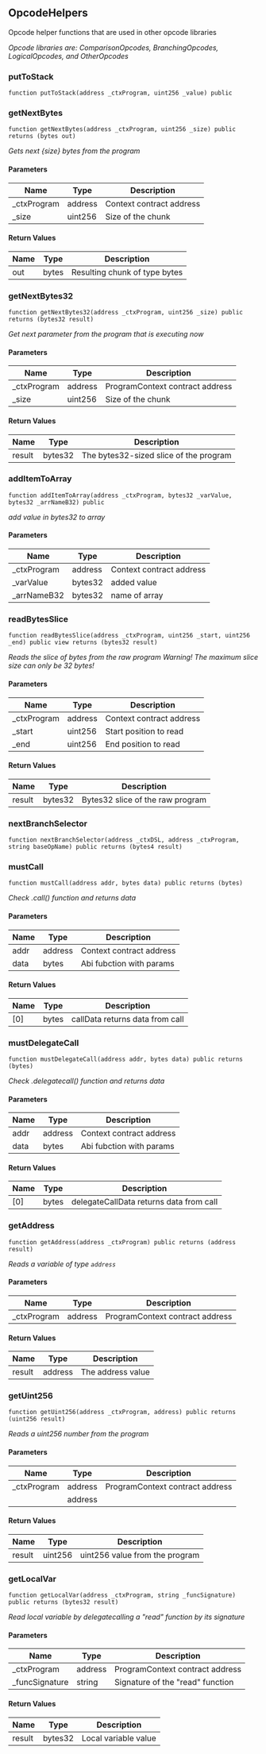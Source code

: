 ## OpcodeHelpers

Opcode helper functions that are used in other opcode libraries

_Opcode libraries are: ComparisonOpcodes, BranchingOpcodes, LogicalOpcodes, and OtherOpcodes_

### putToStack

```solidity
function putToStack(address _ctxProgram, uint256 _value) public
```

### getNextBytes

```solidity
function getNextBytes(address _ctxProgram, uint256 _size) public returns (bytes out)
```

_Gets next {size} bytes from the program_

#### Parameters

| Name | Type | Description |
| ---- | ---- | ----------- |
| _ctxProgram | address | Context contract address |
| _size | uint256 | Size of the chunk |

#### Return Values

| Name | Type | Description |
| ---- | ---- | ----------- |
| out | bytes | Resulting chunk of type bytes |

### getNextBytes32

```solidity
function getNextBytes32(address _ctxProgram, uint256 _size) public returns (bytes32 result)
```

_Get next parameter from the program that is executing now_

#### Parameters

| Name | Type | Description |
| ---- | ---- | ----------- |
| _ctxProgram | address | ProgramContext contract address |
| _size | uint256 | Size of the chunk |

#### Return Values

| Name | Type | Description |
| ---- | ---- | ----------- |
| result | bytes32 | The bytes32-sized slice of the program |

### addItemToArray

```solidity
function addItemToArray(address _ctxProgram, bytes32 _varValue, bytes32 _arrNameB32) public
```

_add value in bytes32 to array_

#### Parameters

| Name | Type | Description |
| ---- | ---- | ----------- |
| _ctxProgram | address | Context contract address |
| _varValue | bytes32 | added value |
| _arrNameB32 | bytes32 | name of array |

### readBytesSlice

```solidity
function readBytesSlice(address _ctxProgram, uint256 _start, uint256 _end) public view returns (bytes32 result)
```

_Reads the slice of bytes from the raw program
Warning! The maximum slice size can only be 32 bytes!_

#### Parameters

| Name | Type | Description |
| ---- | ---- | ----------- |
| _ctxProgram | address | Context contract address |
| _start | uint256 | Start position to read |
| _end | uint256 | End position to read |

#### Return Values

| Name | Type | Description |
| ---- | ---- | ----------- |
| result | bytes32 | Bytes32 slice of the raw program |

### nextBranchSelector

```solidity
function nextBranchSelector(address _ctxDSL, address _ctxProgram, string baseOpName) public returns (bytes4 result)
```

### mustCall

```solidity
function mustCall(address addr, bytes data) public returns (bytes)
```

_Check .call() function and returns data_

#### Parameters

| Name | Type | Description |
| ---- | ---- | ----------- |
| addr | address | Context contract address |
| data | bytes | Abi fubction with params |

#### Return Values

| Name | Type | Description |
| ---- | ---- | ----------- |
| [0] | bytes | callData returns data from call |

### mustDelegateCall

```solidity
function mustDelegateCall(address addr, bytes data) public returns (bytes)
```

_Check .delegatecall() function and returns data_

#### Parameters

| Name | Type | Description |
| ---- | ---- | ----------- |
| addr | address | Context contract address |
| data | bytes | Abi fubction with params |

#### Return Values

| Name | Type | Description |
| ---- | ---- | ----------- |
| [0] | bytes | delegateCallData returns data from call |

### getAddress

```solidity
function getAddress(address _ctxProgram) public returns (address result)
```

_Reads a variable of type `address`_

#### Parameters

| Name | Type | Description |
| ---- | ---- | ----------- |
| _ctxProgram | address | ProgramContext contract address |

#### Return Values

| Name | Type | Description |
| ---- | ---- | ----------- |
| result | address | The address value |

### getUint256

```solidity
function getUint256(address _ctxProgram, address) public returns (uint256 result)
```

_Reads a uint256 number from the program_

#### Parameters

| Name | Type | Description |
| ---- | ---- | ----------- |
| _ctxProgram | address | ProgramContext contract address |
|  | address |  |

#### Return Values

| Name | Type | Description |
| ---- | ---- | ----------- |
| result | uint256 | uint256 value from the program |

### getLocalVar

```solidity
function getLocalVar(address _ctxProgram, string _funcSignature) public returns (bytes32 result)
```

_Read local variable by delegatecalling a "read" function by its signature_

#### Parameters

| Name | Type | Description |
| ---- | ---- | ----------- |
| _ctxProgram | address | ProgramContext contract address |
| _funcSignature | string | Signature of the "read" function |

#### Return Values

| Name | Type | Description |
| ---- | ---- | ----------- |
| result | bytes32 | Local variable value |


